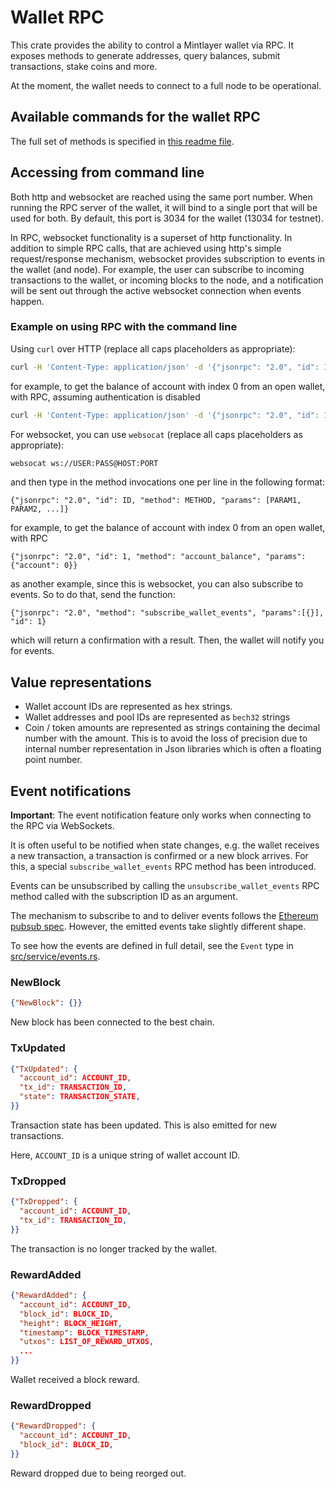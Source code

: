 # Wallet RPC

This crate provides the ability to control a Mintlayer wallet via RPC. It exposes methods
to generate addresses, query balances, submit transactions, stake coins and more.

At the moment, the wallet needs to connect to a full node to be operational.

## Available commands for the wallet RPC

The full set of methods is specified in [this readme file](./docs/RPC.md).

## Accessing from command line

Both http and websocket are reached using the same port number. When running the RPC server of the wallet, it will
bind to a single port that will be used for both. By default, this port is 3034 for the wallet (13034 for testnet).

In RPC, websocket functionality is a superset of http functionality. In addition to simple RPC calls,
that are achieved using http's simple request/response mechanism, websocket provides subscription to events
in the wallet (and node). For example, the user can subscribe to incoming transactions to the wallet,
or incoming blocks to the node, and a notification will be sent out through the active websocket connection
when events happen.

### Example on using RPC with the command line

Using `curl` over HTTP (replace all caps placeholders as appropriate):

```sh
curl -H 'Content-Type: application/json' -d '{"jsonrpc": "2.0", "id": ID, "method": METHOD, "params": [PARAM1, PARAM2, ...]}' http://USER:PASS@HOST:PORT
```

for example, to get the balance of account with index 0 from an open wallet, with RPC, assuming authentication is disabled

```sh
curl -H 'Content-Type: application/json' -d '{"jsonrpc": "2.0", "id": 1, "method": "account_balance", "params": {"account": 0}}' http://127.0.0.1:3034
```

For websocket, you can use `websocat` (replace all caps placeholders as appropriate):

```sh
websocat ws://USER:PASS@HOST:PORT
```

and then type in the method invocations one per line in the following format:

```
{"jsonrpc": "2.0", "id": ID, "method": METHOD, "params": [PARAM1, PARAM2, ...]}
```

for example, to get the balance of account with index 0 from an open wallet, with RPC

```
{"jsonrpc": "2.0", "id": 1, "method": "account_balance", "params": {"account": 0}}
```

as another example, since this is websocket, you can also subscribe to events. So to do that, send the function:

```
{"jsonrpc": "2.0", "method": "subscribe_wallet_events", "params":[{}], "id": 1}
```

which will return a confirmation with a result. Then, the wallet will notify you for events.

## Value representations

* Wallet account IDs are represented as hex strings.
* Wallet addresses and pool IDs are represented as `bech32` strings
* Coin / token amounts are represented as strings containing the decimal number with the amount.
  This is to avoid the loss of precision due to internal number representation in Json libraries
  which is often a floating point number.

## Event notifications

**Important**: The event notification feature only works when connecting to the RPC via WebSockets.

It is often useful to be notified when state changes, e.g. the wallet receives a new transaction,
a transaction is confirmed or a new block arrives. For this, a special `subscribe_wallet_events`
RPC method has been introduced.

Events can be unsubscribed by calling the `unsubscribe_wallet_events` RPC method called with
the subscription ID as an argument.

The mechanism to subscribe to and to deliver events follows the [Ethereum pubsub spec][1].
However, the emitted events take slightly different shape.

To see how the events are defined in full detail, see the `Event` type
in [src/service/events.rs](src/service/events.rs).

### NewBlock

```json
{"NewBlock": {}}
```

New block has been connected to the best chain.

### TxUpdated

```json
{"TxUpdated": {
  "account_id": ACCOUNT_ID,
  "tx_id": TRANSACTION_ID,
  "state": TRANSACTION_STATE,
}}
```

Transaction state has been updated. This is also emitted for new transactions.

Here, `ACCOUNT_ID` is a unique string of wallet account ID.

### TxDropped

```json
{"TxDropped": {
  "account_id": ACCOUNT_ID,
  "tx_id": TRANSACTION_ID,
}}
```

The transaction is no longer tracked by the wallet.

### RewardAdded

```json
{"RewardAdded": {
  "account_id": ACCOUNT_ID,
  "block_id": BLOCK_ID,
  "height": BLOCK_HEIGHT,
  "timestamp": BLOCK_TIMESTAMP,
  "utxos": LIST_OF_REWARD_UTXOS,
  ...
}}
```

Wallet received a block reward.

### RewardDropped

```json
{"RewardDropped": {
  "account_id": ACCOUNT_ID,
  "block_id": BLOCK_ID,
}}
```

Reward dropped due to being reorged out.

[1]: https://geth.ethereum.org/docs/interacting-with-geth/rpc/pubsub
